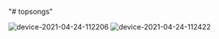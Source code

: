 "# topsongs" 

![device-2021-04-24-112206](https://user-images.githubusercontent.com/16359663/115949048-ba9e2f00-a4ef-11eb-903f-3c5843bc018b.png)
![device-2021-04-24-112422](https://user-images.githubusercontent.com/16359663/115949052-beca4c80-a4ef-11eb-8220-3d56de83ab5d.png)

